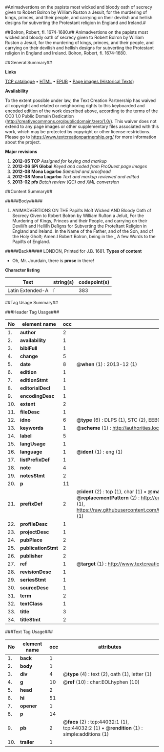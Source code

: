 #Animadvertions on the papists most wicked and bloody oath of secrecy given to Robert Bolron by William Ruston a Jesuit, for the murdering of kings, princes, and their people, and carrying on their devilish and hellish designs for subverting the Protestant religion in England and Ireland.#

##Bolron, Robert, fl. 1674-1680.##
Animadvertions on the papists most wicked and bloody oath of secrecy given to Robert Bolron by William Ruston a Jesuit, for the murdering of kings, princes, and their people, and carrying on their devilish and hellish designs for subverting the Protestant religion in England and Ireland.
Bolron, Robert, fl. 1674-1680.

##General Summary##

**Links**

[TCP catalogue](http://www.ota.ox.ac.uk/tcp/)  • 
[HTML](http://tei.it.ox.ac.uk/tcp/Texts-HTML/free/A28/A28608.html)  • 
[EPUB](http://tei.it.ox.ac.uk/tcp/Texts-EPUB/free/A28/A28608.epub) • 
[Page images (Historical Texts)](https://historicaltexts.jisc.ac.uk/eebo-09721937e)

**Availability**

To the extent possible under law, the Text Creation Partnership has waived all copyright and related or neighboring rights to this keyboarded and encoded edition of the work described above, according to the terms of the CC0 1.0 Public Domain Dedication (http://creativecommons.org/publicdomain/zero/1.0/). This waiver does not extend to any page images or other supplementary files associated with this work, which may be protected by copyright or other license restrictions. Please go to https://www.textcreationpartnership.org/ for more information about the project.

**Major revisions**

1. __2012-05__ __TCP__ *Assigned for keying and markup*
1. __2012-06__ __SPi Global__ *Keyed and coded from ProQuest page images*
1. __2012-08__ __Mona Logarbo__ *Sampled and proofread*
1. __2012-08__ __Mona Logarbo__ *Text and markup reviewed and edited*
1. __2013-02__ __pfs__ *Batch review (QC) and XML conversion*

##Content Summary##

#####Body#####

1. ANIMADVERTIONS ON THE Papiſts Moſt Wicked AND Bloody Oath of Secrecy Given to Robert Bolron by William Ruſton a Jeſuit, For the Murdering of Kings, Princes and their People, and carrying on their Deviliſh and Helliſh Deſigns for Subverting the Proteſtant Religion in England and Ireland.
In the Name of the Father, and of the Son, and of the Holy Ghoſt; Amen.I Robert Bolron, being in the
    _ A few Words to the Papiſts of England.

#####Back#####
LONDON, Printed for J.B. 1681.
**Types of content**

  * Oh, Mr. Jourdain, there is **prose** in there!

**Character listing**


|Text|string(s)|codepoint(s)|
|---|---|---|
|Latin Extended-A|ſ|383|

##Tag Usage Summary##

###Header Tag Usage###

|No|element name|occ|attributes|
|---|---|---|---|
|1.|__author__|2||
|2.|__availability__|1||
|3.|__biblFull__|1||
|4.|__change__|5||
|5.|__date__|8| @__when__ (1) : 2013-12 (1)|
|6.|__edition__|1||
|7.|__editionStmt__|1||
|8.|__editorialDecl__|1||
|9.|__encodingDesc__|1||
|10.|__extent__|2||
|11.|__fileDesc__|1||
|12.|__idno__|6| @__type__ (6) : DLPS (1), STC (2), EEBO-CITATION (1), OCLC (1), VID (1)|
|13.|__keywords__|1| @__scheme__ (1) : http://authorities.loc.gov/ (1)|
|14.|__label__|5||
|15.|__langUsage__|1||
|16.|__language__|1| @__ident__ (1) : eng (1)|
|17.|__listPrefixDef__|1||
|18.|__note__|4||
|19.|__notesStmt__|2||
|20.|__p__|11||
|21.|__prefixDef__|2| @__ident__ (2) : tcp (1), char (1)  •  @__matchPattern__ (2) : ([0-9\-]+):([0-9IVX]+) (1), (.+) (1)  •  @__replacementPattern__ (2) : http://eebo.chadwyck.com/downloadtiff?vid=$1&page=$2 (1), https://raw.githubusercontent.com/textcreationpartnership/Texts/master/tcpchars.xml#$1 (1)|
|22.|__profileDesc__|1||
|23.|__projectDesc__|1||
|24.|__pubPlace__|2||
|25.|__publicationStmt__|2||
|26.|__publisher__|2||
|27.|__ref__|1| @__target__ (1) : http://www.textcreationpartnership.org/docs/. (1)|
|28.|__revisionDesc__|1||
|29.|__seriesStmt__|1||
|30.|__sourceDesc__|1||
|31.|__term__|2||
|32.|__textClass__|1||
|33.|__title__|3||
|34.|__titleStmt__|2||


###Text Tag Usage###

|No|element name|occ|attributes|
|---|---|---|---|
|1.|__back__|1||
|2.|__body__|1||
|3.|__div__|4| @__type__ (4) : text (2), oath (1), letter (1)|
|4.|__g__|10| @__ref__ (10) : char:EOLhyphen (10)|
|5.|__head__|2||
|6.|__hi__|51||
|7.|__opener__|1||
|8.|__p__|14||
|9.|__pb__|2| @__facs__ (2) : tcp:44032:1 (1), tcp:44032:2 (1)  •  @__rendition__ (1) : simple:additions (1)|
|10.|__trailer__|1||
